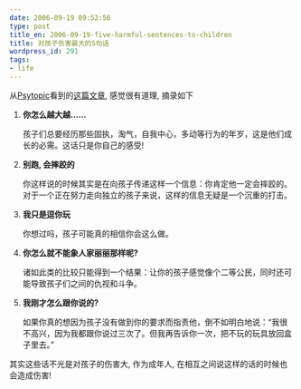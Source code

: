 ```yaml
---
date: 2006-09-19 09:52:56
type: post
title_en: 2006-09-19-five-harmful-sentences-to-children
title: 对孩子伤害最大的5句话
wordpress_id: 291
tags:
- life
---
```


从[Psytopic](http://www.psytopic.com/mag)看到的[这篇文章](http://www.psytopic.com/mag/post/737.html), 感觉很有道理, 摘录如下
	
1. **你怎么越大越......**

	孩子们总要经历那些固执，淘气，自我中心，多动等行为的年岁，这是他们成长的必需。这话只是你自己的感受!

	
2. **别跑, 会摔跤的**

	你这样说的时候其实是在向孩子传递这样一个信息：你肯定他一定会摔跤的。对于一个正在努力走向独立的孩子来说，这样的信息无疑是一个沉重的打击。

	
3. **我只是逗你玩**

	你想过吗，孩子可能真的相信你会这么做。

	
4. **你怎么就不能象人家丽丽那样呢?**

	诸如此类的比较只能得到一个结果：让你的孩子感觉像个二等公民，同时还可能导致孩子们之间的仇视和斗争。

	
5. **我刚才怎么跟你说的?**

	如果你真的想因为孩子没有做到你的要求而指责他，倒不如明白地说：“我很不高兴，因为我都跟你说过三次了。但我再告诉你一次，把不玩的玩具放回盒子里去。”

其实这些话不光是对孩子的伤害大, 作为成年人, 在相互之间说这样的话的时候也会造成伤害!
